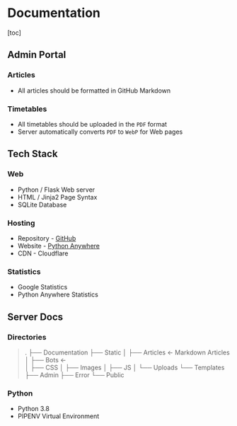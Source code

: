 # Documentation

[toc]

## Admin Portal

### Articles

- All articles should be formatted in GitHub Markdown

### Timetables

- All timetables should be uploaded in the `PDF` format
- Server automatically converts `PDF` to `WebP` for Web pages

## Tech Stack

### Web

- Python / Flask Web server
- HTML / Jinja2 Page Syntax
- SQLite Database

### Hosting

- Repository - [GitHub](github.com/abdullahrehmat/masjid-bin-baz-v2)
- Website - [Python Anywhere](pythonanywhere.com)
- CDN - Cloudflare

### Statistics

- Google Statistics
- Python Anywhere Statistics

## Server Docs

### Directories

> .
> ├── Documentation
> ├── Static
> │ ├── Articles	<- Markdown Articles
> │ ├── Bots		  <-  
> │ ├── CSS
> │ ├── Images
> │ ├── JS
> │ └── Uploads
> └── Templates
> ├── Admin
> ├── Error
> └── Public

### Python

- Python 3.8
- PIPENV Virtual Environment
